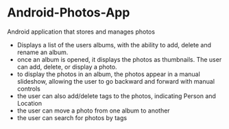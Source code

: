 # Android-Photos-App
Android application that stores and manages photos

- Displays a list of the users albums, with the ability to add, delete and rename an album.
- once an album is opened, it displays the photos as thumbnails. The user can add, delete, or display a photo. 
- to display the photos in an album, the photos appear in a manual slideshow, allowing the user to go backward and forward with manual controls
- the user can also add/delete tags to the photos, indicating Person and Location
- the user can move a photo from one album to another
- the user can search for photos by tags
